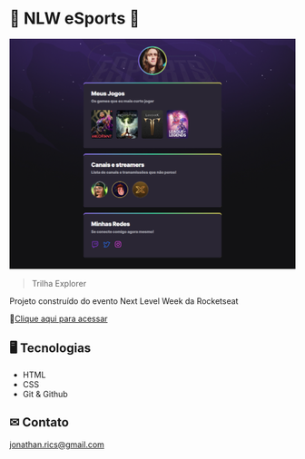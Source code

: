 # 🚀 NLW eSports 🚀

![preview](./.github/preview.png)

>Trilha Explorer 

Projeto construído do evento Next Level Week da Rocketseat

🔗[Clique aqui para acessar](https://xjustjhonny.github.io/NLW-RocketSeat/)

## 🖥️ Tecnologias
- HTML
- CSS
- Git & Github

## ✉ Contato
jonathan.rics@gmail.com